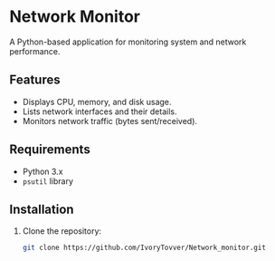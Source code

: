 # Network Monitor

A Python-based application for monitoring system and network performance.

## Features
- Displays CPU, memory, and disk usage.
- Lists network interfaces and their details.
- Monitors network traffic (bytes sent/received).

## Requirements
- Python 3.x
- `psutil` library

## Installation
1. Clone the repository:
   ```bash
   git clone https://github.com/IvoryTovver/Network_monitor.git